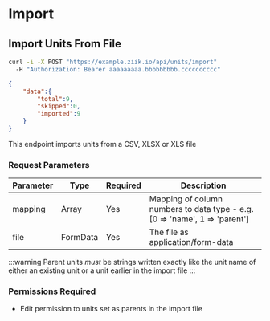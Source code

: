 # Import

## Import Units From File
```bash
curl -i -X POST "https://example.ziik.io/api/units/import"
  -H "Authorization: Bearer aaaaaaaaa.bbbbbbbbb.cccccccccc"
```

```json
{
    "data":{
        "total":9,
        "skipped":0,
        "imported":9
    }
}
```

This endpoint imports units from a CSV, XLSX or XLS file

### Request Parameters

Parameter | Type | Required | Description
--------- | ---- |  ------- | -----------
mapping | Array | Yes | Mapping of column numbers to data type - e.g. [0 => 'name', 1 => 'parent']
file | FormData | Yes | The file as application/form-data

:::warning
Parent units *must* be strings written exactly like the unit name of either an existing unit or a unit earlier in the import file
:::

### Permissions Required

* Edit permission to units set as parents in the import file